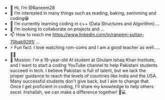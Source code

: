 - 👋 Hi, I’m @Raneem28
- 👀 I’m interested in many things such as reading, baking, swimming and coding😁
- 🌱 I’m currently learning coding in c++ (Data Structures and Algorithm)....
- 💞️ I’m looking to collaborate on projects and ...
- 📫 How to reach me https://www.linkedin.com/in/raneem-sultan-70bab9291/ ...
- ⚡ Fun fact: I love watching rom-coms and I am a good teacher as well.....👩‍🏫
- 🤞 Mission: I'm a 19-year-old AI student at Ghulam Ishaq Khan Institute, and I want to start a coding YouTube channel to help Pakistani students succeed in tech. I believe Pakistan is full of talent, but we lack the proper guidance to reach the levels of countries like India and the USA. Many successful students don't give back, but I aim to change that. Once I get proficient in coding, I'll share my knowledge to help others excel. Inshallah, we can make a difference together! 🌟💻

  
<!---
Raneem28/Raneem28 is a ✨ special ✨ repository because its `README.md` (this file) appears on your GitHub profile.
You can click the Preview link to take a look at your changes.
--->
